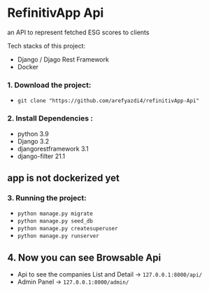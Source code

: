 # RefinitivApp Api
an API to represent fetched ESG scores to clients

Tech stacks of this project:
* Django / Djago Rest Framework
* Docker


### 1.  Download the project:

* `git clone "https://github.com/arefyazdi4/refinitivApp-Api"`


### 2. Install Dependencies : 
* python 3.9  
* Django 3.2  
* djangorestframework 3.1   
* django-filter 21.1
      
      
     
## app is not dockerized yet
### 3.  Running the project:
* `python manage.py migrate `  
* `python manage.py seed_db   `
* `python manage.py createsuperuser   `
* `python manage.py runserver  `

## 4.  Now you can see Browsable Api
* Api to see the companies List and Detail -> `127.0.0.1:8000/api/`
* Admin Panel -> `127.0.0.1:8000/admin/`